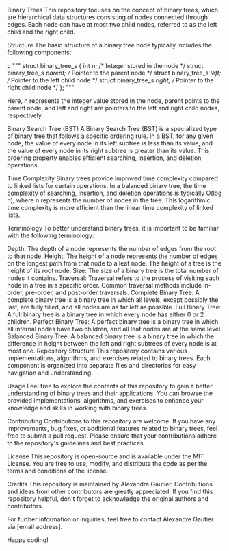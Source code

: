 Binary Trees
This repository focuses on the concept of binary trees, which are hierarchical data structures consisting of nodes connected through edges. Each node can have at most two child nodes, referred to as the left child and the right child.

Structure
The basic structure of a binary tree node typically includes the following components:

c
"""
struct binary_tree_s {
    int n;  /* Integer stored in the node */
    struct binary_tree_s *parent;  /* Pointer to the parent node */
    struct binary_tree_s *left;  /* Pointer to the left child node */
    struct binary_tree_s *right;  /* Pointer to the right child node */
};
"""

Here, n represents the integer value stored in the node, parent points to the parent node, and left and right are pointers to the left and right child nodes, respectively.

Binary Search Tree (BST)
A Binary Search Tree (BST) is a specialized type of binary tree that follows a specific ordering rule. In a BST, for any given node, the value of every node in its left subtree is less than its value, and the value of every node in its right subtree is greater than its value. This ordering property enables efficient searching, insertion, and deletion operations.

Time Complexity
Binary trees provide improved time complexity compared to linked lists for certain operations. In a balanced binary tree, the time complexity of searching, insertion, and deletion operations is typically O(log n), where n represents the number of nodes in the tree. This logarithmic time complexity is more efficient than the linear time complexity of linked lists.

Terminology
To better understand binary trees, it is important to be familiar with the following terminology:

Depth: The depth of a node represents the number of edges from the root to that node.
Height: The height of a node represents the number of edges on the longest path from that node to a leaf node. The height of a tree is the height of its root node.
Size: The size of a binary tree is the total number of nodes it contains.
Traversal: Traversal refers to the process of visiting each node in a tree in a specific order. Common traversal methods include in-order, pre-order, and post-order traversals.
Complete Binary Tree: A complete binary tree is a binary tree in which all levels, except possibly the last, are fully filled, and all nodes are as far left as possible.
Full Binary Tree: A full binary tree is a binary tree in which every node has either 0 or 2 children.
Perfect Binary Tree: A perfect binary tree is a binary tree in which all internal nodes have two children, and all leaf nodes are at the same level.
Balanced Binary Tree: A balanced binary tree is a binary tree in which the difference in height between the left and right subtrees of every node is at most one.
Repository Structure
This repository contains various implementations, algorithms, and exercises related to binary trees. Each component is organized into separate files and directories for easy navigation and understanding.

Usage
Feel free to explore the contents of this repository to gain a better understanding of binary trees and their applications. You can browse the provided implementations, algorithms, and exercises to enhance your knowledge and skills in working with binary trees.

Contributing
Contributions to this repository are welcome. If you have any improvements, bug fixes, or additional features related to binary trees, feel free to submit a pull request. Please ensure that your contributions adhere to the repository's guidelines and best practices.

License
This repository is open-source and is available under the MIT License. You are free to use, modify, and distribute the code as per the terms and conditions of the license.

Credits
This repository is maintained by Alexandre Gautier. Contributions and ideas from other contributors are greatly appreciated. If you find this repository helpful, don't forget to acknowledge the original authors and contributors.

For further information or inquiries, feel free to contact Alexandre Gautier via [email address].

Happy coding!
